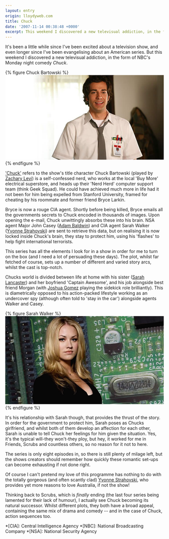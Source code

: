 ```yaml
---
layout: entry
origin: lloydyweb.com
title: Chuck
date: '2007-11-14 00:38:48 +0000'
excerpt: This weekend I discovered a new televisual addiction, in the form of NBC's Monday night comedy 'Chuck'.
---
```

It's been a little while since I've been excited about a television show, and even longer since I've been evangelising about an American series. But this weekend I discovered a new televisual addiction, in the form of NBC's Monday night comedy <cite>Chuck</cite>.

{% figure Chuck Bartowski %}
![](/assets/images/2007/11/chuckbartowski.jpg)
{% endfigure %}

['Chuck'][1] refers to the show's title character Chuck Bartowski (played by [Zachary Levi][2]) is a self-confessed nerd, who works at the local 'Buy More' electrical superstore, and heads up their 'Nerd Herd' computer support team (think Geek Squad). He could have achieved much more in life had it not been for him being expelled from Stanford University, framed for cheating by his roommate and former friend Bryce Larkin.

Bryce is now a rouge CIA agent. Shortly before being killed, Bryce emails all the governments secrets to Chuck encoded in thousands of images. Upon opening the e-mail, Chuck unwittingly absorbs these into his brain. NSA agent Major John Casey ([Adam Baldwin][3]) and CIA agent Sarah Walker ([Yvonne Strahovski][4]) are sent to retrieve this data, but on realising it is now locked inside Chuck's brain, they stay to protect him, using his 'flashes' to help fight international terrorists.

This series has all the elements I look for in a show in order for me to turn on the box (and I need a lot of persuading these days). The plot, whilst far fetched of course, sets up a number of different and varied story arcs, whilst the cast is top-notch.

Chucks world is divided between life at home with his sister ([Sarah Lancaster][5]) and her boyfriend 'Captain Awesome', and his job alongside best friend Morgan (with [Joshua Gomez][6] playing the sidekick role brilliantly). This is diametrically opposed to his action-packed lifestyle working as an undercover spy (although often told to 'stay in the car') alongside agents Walker and Casey.

{% figure Sarah Walker %}
![](/assets/images/2007/11/sarahwalker.jpg)
{% endfigure %}

It's his relationship with Sarah though, that provides the thrust of the story. In order for the government to protect him, Sarah poses as Chucks girlfriend, and whilst both of them develop an affection for each other, Sarah is unable to tell Chuck her feelings for him given the situation. Yes, it's the typical will-they won't-they ploy, but hey, it worked for me in Friends, Scrubs and countless others, so no reason for it not to here.

The series is only eight episodes in, so there is still plenty of milage left, but the shows creators should remember how quickly these romantic set-ups can become exhausting if not done right.

Of course I can't pretend my love of this programme has nothing to do with the totally gorgeous (and often scantly clad) [Yvonne Strahovski][7], who provides yet more reasons to love Australia, if not the show!

Thinking back to Scrubs, which is *finally* ending (the last four series being lamented for their lack of humour), I actually see Chuck becoming its natural successor. Whilst different plots, they both have a broad appeal, containing the same mix of drama and comedy -- and in the case of Chuck, action sequences too.

[1]: http://www.nbc.com/chuck/
[2]: http://www.nbc.com/Chuck/about/bios/zachary.shtml
[3]: http://www.nbc.com/Chuck/about/bios/baldwin.shtml
[4]: http://www.nbc.com/Chuck/about/bios/strahovski.shtml
[5]: http://www.nbc.com/Chuck/about/bios/lancaster.shtml
[6]: http://www.nbc.com/Chuck/about/bios/gomez.shtml
[7]: http://en.wikipedia.org/wiki/Yvonne_Strahovski

*[CIA]: Central Intelligence Agency
*[NBC]: National Broadcasting Company
*[NSA]: National Security Agency